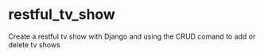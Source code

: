 # restful_tv_show
Create a restful tv show with Django and using the CRUD comand to add or delete tv shows

